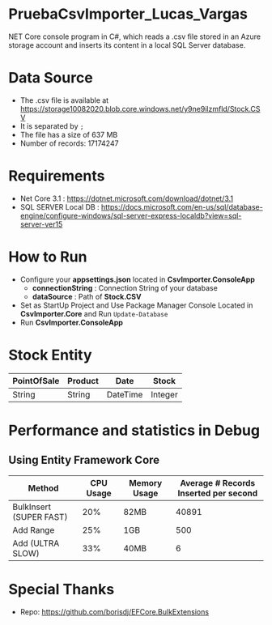 # PruebaCsvImporter_Lucas_Vargas
NET Core console program in C#, which reads a .csv file stored in an Azure storage account and inserts its content in a local SQL Server database.

# Data Source
- The .csv file is available at https://storage10082020.blob.core.windows.net/y9ne9ilzmfld/Stock.CSV
- It is separated by `;`
- The file has a size of 637 MB
- Number of records: 17174247

# Requirements
- Net Core 3.1 : https://dotnet.microsoft.com/download/dotnet/3.1
- SQL SERVER Local DB : https://docs.microsoft.com/en-us/sql/database-engine/configure-windows/sql-server-express-localdb?view=sql-server-ver15

# How to Run
- Configure your **appsettings.json** located in **CsvImporter.ConsoleApp**
	- **connectionString** : Connection String of your database
	- **dataSource** : Path of **Stock.CSV**
- Set as StartUp Project and Use Package Manager Console Located in **CsvImporter.Core** and Run `Update-Database`
- Run **CsvImporter.ConsoleApp**

# Stock Entity
| PointOfSale | Product | Date | Stock |
|--|--|--|--|
| String | String | DateTime | Integer

# Performance and statistics in Debug

## Using Entity Framework Core

| Method | CPU Usage | Memory Usage | Average # Records Inserted per second
|--|--|--|--|
| BulkInsert (SUPER FAST) | 20% | 82MB | 40891
| Add Range | 25% | 1GB | 500
| Add (ULTRA SLOW) | 33% | 40MB | 6

# Special Thanks
- Repo: https://github.com/borisdj/EFCore.BulkExtensions


